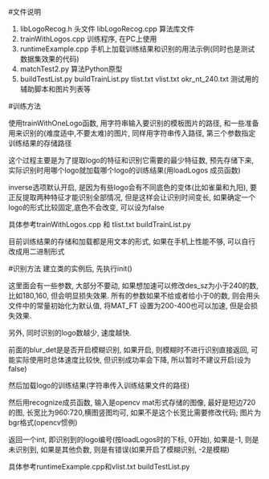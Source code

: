 #文件说明

1. libLogoRecog.h 头文件 libLogoRecog.cpp 算法库文件
2. trainWithLogos.cpp 训练程序, 在PC上使用
3. runtimeExample.cpp 手机上加载训练结果和识别的用法示例(同时也是测试数据集效果的代码)
4. matchTest2.py 算法Python原型
5. buildTestList.py buildTrainList.py tlist.txt vlist.txt okr\_nt\_240.txt 测试用的辅助脚本和图片列表等

#训练方法

使用trainWithOneLogo函数, 用字符串输入要识别的模板图片的路径, 和一些准备用来识别的(难度适中,不要太难)的图片, 同样用字符串传入路径, 第三个参数指定训练结果的存储路径

这个过程主要是为了提取logo的特征和识别它需要的最少特征数, 预先存储下来, 实际识别时用哪个logo就加载哪个logo的训练结果(用loadLogos 成员函数)

inverse选项默认开启, 是因为有些logo会有不同底色的变体(比如雀巢和九阳), 要正反提取两种特征才能识别全部情况, 但是这样会让识别时间变长, 如果确定一个logo的形式比较固定,底色不会改变, 可以设为false

具体参考trainWithLogos.cpp 和 tlist.txt buildTrainList.py

目前训练结果的存储和加载都是用文本的形式, 如果在手机上性能不够, 可以自行改成用二进制形式

#识别方法
建立类的实例后, 先执行init()

这里面会有一些参数, 大部分不要动, 如果想加速可以修改des_sz为小于240的数, 比如180,160, 但会明显损失效果. 所有的参数如果不给或者给小于0的数, 则会用头文件中的常量初始化为默认值, 将MAT\_FT 设置为200-400也可以加速, 但是会损失效果.

另外, 同时识别的logo数越少, 速度越快.

前面的blur_det是是否开启模糊识别, 如果开启, 则模糊时不进行识别直接返回, 可能实际使用时总体速度比较快, 但识别成功率会下降, 所以暂时不建议开启(设为false)

然后加载logo的训练结果(字符串传入训练结果文件的路径)

然后用recognize成员函数, 输入是opencv mat形式存储的图像, 最好是短边720的图, 长宽比为960:720,横图竖图均可, 如果不是这个长宽比需要修改代码; 图片为bgr格式(opencv惯例)

返回一个int, 即识别到的logo编号(按loadLogos时的下标, 0开始), 如果是-1, 则是未识别到, 如果是其他负数, 则是有错误(如果开启了模糊识别, -2是模糊)

具体参考runtimeExample.cpp和vlist.txt buildTestList.py
